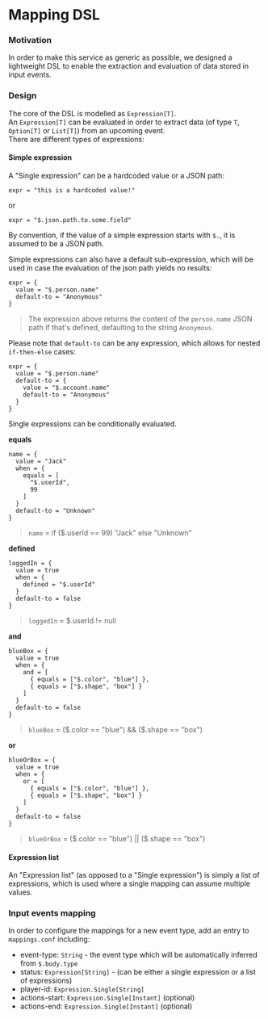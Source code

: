 # Mapping DSL

### Motivation

In order to make this service as generic as possible,
we designed a lightweight DSL to enable the extraction and evaluation of data stored in input events.


### Design

The core of the DSL is modelled as `Expression[T]`.  
An `Expression[T]` can be evaluated in order to extract data (of type `T`, `Option[T]` or `List[T]`) from an upcoming event.  
There are different types of expressions:

#### Simple expression

A "Single expression" can be a hardcoded value or a JSON path:
```
expr = "this is a hardcoded value!"
```
or
```
expr = "$.json.path.to.some.field"
```

By convention, if the value of a simple expression starts with `$.`,
it is assumed to be a JSON path.

Simple expressions can also have a default sub-expression,
which will be used in case the evaluation of the json path yields no results:

```
expr = {
  value = "$.person.name"
  default-to = "Anonymous"
}
```

> The expression above returns the content of the `person.name` JSON path if that's defined,
defaulting to the string `Anonymous`.

Please note that `default-to` can be any expression, 
which allows for nested `if-then-else` cases:

```
expr = {
  value = "$.person.name"
  default-to = {
    value = "$.account.name"
    default-to = "Anonymous"
  }
}
```

Single expressions can be conditionally evaluated.

**equals**

```
name = {
  value = "Jack"
  when = {
    equals = [
      "$.userId",
      99
    ]
  }
  default-to = "Unknown"
}
```
> `name` = if ($.userId == 99) "Jack" else "Unknown"


**defined**

```
loggedIn = {
  value = true
  when = {
    defined = "$.userId"
  }
  default-to = false
}
```
> `loggedIn` = $.userId != null


**and**

```
blueBox = {
  value = true
  when = {
    and = [
      { equals = ["$.color", "blue"] },
      { equals = ["$.shape", "box"] }
    ]
  }
  default-to = false
}
```
> `blueBox` = ($.color == "blue") && ($.shape == "box")  


**or**

```
blueOrBox = {
  value = true
  when = {
    or = [
      { equals = ["$.color", "blue"] },
      { equals = ["$.shape", "box"] }
    ]
  }
  default-to = false
}
```
> `blueOrBox` = ($.color == "blue") || ($.shape == "box")


#### Expression list

An "Expression list" (as opposed to a "Single expression")
is simply a list of expressions, which is used where a single mapping can assume multiple values.


### Input events mapping

In order to configure the mappings for a new event type, add an entry to `mappings.conf` including:

- event-type: `String` - the event type which will be automatically inferred from `$.body.type`
- status: `Expression[String]` - (can be either a single expression or a list of expressions)
- player-id: `Expression.Single[String]`
- actions-start: `Expression.Single[Instant]` (optional)
- actions-end: `Expression.Single[Instant]` (optional)
